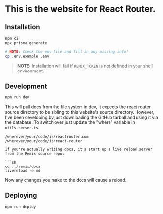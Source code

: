 # This is the website for React Router.

## Installation

```sh
npm ci
npx prisma generate

# NOTE: Check the env file and fill in any missing info!
cp .env.example .env
```

> **NOTE:** Installation will fail if `REMIX_TOKEN` is not defined in your shell environment.

## Development

```sh
npm run dev
```

This will pull docs from the file system in dev, it expects the react router source directory to be sibling to this website's source directory. However, I've been developing by just downloading the GitHub tarball and using it via the database. To switch over just update the "where" variable in `utils.server.ts`.

````
/wherever/your/code/is/reactrouter.com
/wherever/your/code/is/react-router

If you're actually writing docs, it's start up a live reload server from the Remix source repo:

```sh
cd ../remix/docs
livereload -e md
````

Now any changes you make to the docs will cause a reload.

## Deploying

```
npm run deploy
```
